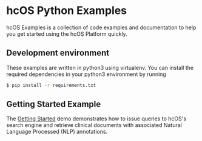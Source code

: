 # hcOS Python Examples

hcOS Examples is a collection of code examples and documentation to help you get started using the hcOS Platform quickly.

## Development environment

These examples are written in python3 using virtualenv. You can install the required dependencies in your python3 environment by running

```bash
$ pip install -r requirements.txt
```

## Getting Started Example

The [Getting Started](../GettingStarted.md) demo demonstrates how to issue queries to hcOS's search engine and retrieve clinical documents with associated Natural Language Processed (NLP) annotations.
